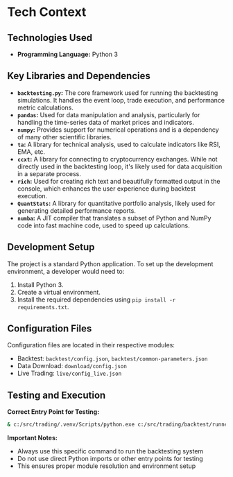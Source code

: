 # Tech Context

## Technologies Used

-   **Programming Language:** Python 3

## Key Libraries and Dependencies

-   **`backtesting.py`:** The core framework used for running the backtesting simulations. It handles the event loop, trade execution, and performance metric calculations.
-   **`pandas`:** Used for data manipulation and analysis, particularly for handling the time-series data of market prices and indicators.
-   **`numpy`:** Provides support for numerical operations and is a dependency of many other scientific libraries.
-   **`ta`:** A library for technical analysis, used to calculate indicators like RSI, EMA, etc.
-   **`ccxt`:** A library for connecting to cryptocurrency exchanges. While not directly used in the backtesting loop, it's likely used for data acquisition in a separate process.
-   **`rich`:** Used for creating rich text and beautifully formatted output in the console, which enhances the user experience during backtest execution.
-   **`QuantStats`:** A library for quantitative portfolio analysis, likely used for generating detailed performance reports.
-   **`numba`:** A JIT compiler that translates a subset of Python and NumPy code into fast machine code, used to speed up calculations.

## Development Setup

The project is a standard Python application. To set up the development environment, a developer would need to:

1.  Install Python 3.
2.  Create a virtual environment.
3.  Install the required dependencies using `pip install -r requirements.txt`.

## Configuration Files

Configuration files are located in their respective modules:
- Backtest: `backtest/config.json`, `backtest/common-parameters.json`
- Data Download: `download/config.json`
- Live Trading: `live/config_live.json`

## Testing and Execution

**Correct Entry Point for Testing:**
```bash
& c:/src/trading/.venv/Scripts/python.exe c:/src/trading/backtest/runner.py
```

**Important Notes:**
- Always use this specific command to run the backtesting system
- Do not use direct Python imports or other entry points for testing
- This ensures proper module resolution and environment setup
